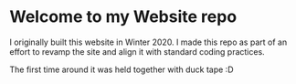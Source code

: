 # Welcome to my Website repo

I originally built this website in Winter 2020.
I made this repo as part of an effort to revamp the
site and align it with standard coding practices.

The first time around it was held together with duck tape :D
